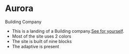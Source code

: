 # Aurora
 Building Company

- This is a landing of a Building company.[See for yourself](https://svayoff.github.io/Aurora/).
- Most of the site uses 2 colors
- The site is built of nine blocks
- The adaptive is present
